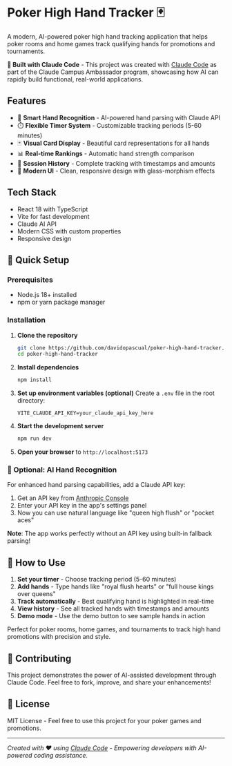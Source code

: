 # Poker High Hand Tracker 🃏

A modern, AI-powered poker high hand tracking application that helps poker rooms and home games track qualifying hands for promotions and tournaments.

**🤖 Built with Claude Code** - This project was created with [Claude Code](https://claude.ai/code) as part of the Claude Campus Ambassador program, showcasing how AI can rapidly build functional, real-world applications.

## Features

- 🎯 **Smart Hand Recognition** - AI-powered hand parsing with Claude API
- ⏱️ **Flexible Timer System** - Customizable tracking periods (5-60 minutes)  
- 🃏 **Visual Card Display** - Beautiful card representations for all hands
- 📊 **Real-time Rankings** - Automatic hand strength comparison
- 📝 **Session History** - Complete tracking with timestamps and amounts
- 🎨 **Modern UI** - Clean, responsive design with glass-morphism effects

## Tech Stack

- React 18 with TypeScript
- Vite for fast development
- Claude AI API
- Modern CSS with custom properties
- Responsive design

## 🚀 Quick Setup

### Prerequisites
- Node.js 18+ installed
- npm or yarn package manager

### Installation

1. **Clone the repository**
   ```bash
   git clone https://github.com/davidopascual/poker-high-hand-tracker.git
   cd poker-high-hand-tracker
   ```

2. **Install dependencies**
   ```bash
   npm install
   ```

3. **Set up environment variables (optional)**
   Create a `.env` file in the root directory:
   ```env
   VITE_CLAUDE_API_KEY=your_claude_api_key_here
   ```

4. **Start the development server**
   ```bash
   npm run dev
   ```

5. **Open your browser** to `http://localhost:5173`

### 🔧 Optional: AI Hand Recognition

For enhanced hand parsing capabilities, add a Claude API key:

1. Get an API key from [Anthropic Console](https://console.anthropic.com/)
2. Enter your API key in the app's settings panel
3. Now you can use natural language like "queen high flush" or "pocket aces"

**Note**: The app works perfectly without an API key using built-in fallback parsing!

## 🎯 How to Use

1. **Set your timer** - Choose tracking period (5-60 minutes)
2. **Add hands** - Type hands like "royal flush hearts" or "full house kings over queens"
3. **Track automatically** - Best qualifying hand is highlighted in real-time  
4. **View history** - See all tracked hands with timestamps and amounts
5. **Demo mode** - Use the demo button to see sample hands in action

Perfect for poker rooms, home games, and tournaments to track high hand promotions with precision and style.

## 🤝 Contributing

This project demonstrates the power of AI-assisted development through Claude Code. Feel free to fork, improve, and share your enhancements!

## 📄 License

MIT License - Feel free to use this project for your poker games and promotions.

---

*Created with ❤️ using [Claude Code](https://claude.ai/code) - Empowering developers with AI-powered coding assistance.*